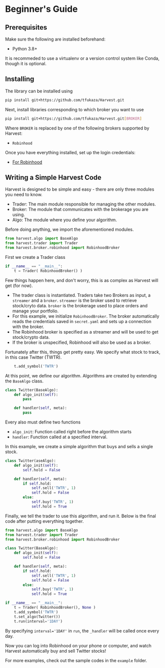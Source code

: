 
# Beginner's Guide

## Prerequisites

Make sure the following are installed beforehand:
- Python 3.8+  

It is recommeded to use a virtualenv or a version control system like Conda, though it is optional. 

## Installing

The library can be installed using 
```bash
pip install git+https://github.com/tfukaza/Harvest.git
```

Next, install libraries corresponding to which broker you want to use
```bash
pip install git+https://github.com/tfukaza/Harvest.git[BROKER]
```
Where `BROKER` is replaced by one of the following brokers supported by Harvest:
- `Robinhood`


Once you have everything installed, set up the login credentials:
- [For Robinhood](Robinhood.md)

## Writing a Simple Harvest Code

Harvest is designed to be simple and easy - there are only three modules you need to know.
- Trader: The main module responsible for managing the other modules.
- Broker: The module that communicates with the brokerage you are using.
- Algo: The module where you define your algorithm.

Before doing anything, we import the aforementioned modules.

```python
from harvest.algo import BaseAlgo
from harvest.trader import Trader
from harvest.broker.robinhood import RobinhoodBroker
```

First we create a Trader class

```python
if __name__ == "__main__":
    t = Trader( RobinhoodBroker() )
```
Few things happen here, and don't worry, this is as complex as Harvest will get (for now).
- The trader class is instantiated. Traders take two Brokers as input, a `streamer` and a `broker`. `streamer` is the broker used to retrieve stock/cryto data. `broker` is the brokerage used to place orders and manage your portfolio. 
- For this example, we initialize `RobinhoodBroker`. The broker automatically reads the credentials saved in `secret.yaml` and sets up a connection with the broker. 
- The Robinhood broker is specified as a streamer and will be used to get stock/crypto data. 
- If the broker is unspecified, Robinhood will also be used as a broker. 

Fortunately after this, things get pretty easy. We specify what stock to track, in this case Twitter (TWTR).
```python
    t.add_symbol('TWTR')
```

At this point, we define our algorithm. Algorithms are created by extending the `BaseAlgo` class.

```python
class Twitter(BaseAlgo):
    def algo_init(self):
        pass

    def handler(self, meta):
        pass
```

Every also must define two functions
- `algo_init`: Function called right before the algorithm starts
- `handler`: Function called at a specified interval. 

In this example, we create a simple algorithm that buys and sells a single stock.

```python
class Twitter(aseAlgo):
    def algo_init(self):
        self.hold = False

    def handler(self, meta):
        if self.hold:
            self.sell('TWTR', 1)    
            self.hold = False
        else:
            self.buy('TWTR', 1)
            self.hold = True
```
Finally, we tell the trader to use this algorithm, and run it.
Below is the final code after putting everything together.

```python
from harvest.algo import BaseAlgo
from harvest.trader import Trader
from harvest.broker.robinhood import RobinhoodBroker

class Twitter(BaseAlgo):
    def algo_init(self):
        self.hold = False

    def handler(self, meta):
        if self.hold:
            self.sell('TWTR', 1)    
            self.hold = False
        else:
            self.buy('TWTR', 1)
            self.hold = True

if __name__ == "__main__":
    t = Trader( RobinhoodBroker(), None )
    t.add_symbol('TWTR')
    t.set_algo(Twitter())
    t.run(interval='1DAY')
```

By specifying `interval='1DAY'` in `run`, the `_handler` will be called once every day.

Now you can log into Robinhood on your phone or computer, and watch Harvest automatically buy and sell Twitter stocks! 

For more examples, check out the sample codes in the `example` folder.

